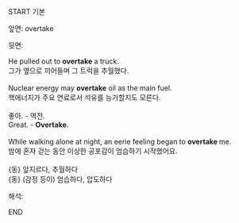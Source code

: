 START
기본

앞면:
overtake


뒷면:
<div>He pulled out to <strong>overtake</strong> a truck. <br></div><div><div><div>그가 옆으로 끼어들며 그 트럭을 추월했다.</div></div></div><div><br></div><div><div>Nuclear energy may <b>overtake</b> oil as the main fuel. </div><div>핵에너지가 주요 연료로서 석유를 능가할지도 모른다.</div></div><div><br></div><div><div><div>좋아. - 역전.</div></div><div><div>Great. - <strong>Overtake</strong>.</div></div></div><div><br></div><div>While walking alone at night, an eerie feeling began to <b>overtake </b>me. </div><div>밤에 혼자 걷는 동안 이상한 공포감이 엄습하기 시작했어요.<br></div><div><br></div><div>{동} 앞지르다, 추월하다 </div><div>{동} (감정 등이) 엄습하다, 압도하다</div>


해석:

END